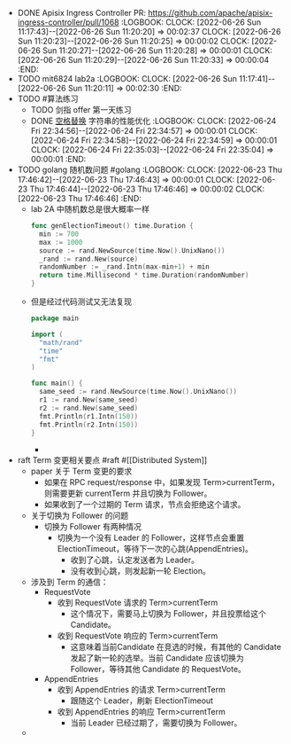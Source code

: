- DONE Apisix Ingress Controller PR: https://github.com/apache/apisix-ingress-controller/pull/1068
  :LOGBOOK:
  CLOCK: [2022-06-26 Sun 11:17:43]--[2022-06-26 Sun 11:20:20] =>  00:02:37
  CLOCK: [2022-06-26 Sun 11:20:23]--[2022-06-26 Sun 11:20:25] =>  00:00:02
  CLOCK: [2022-06-26 Sun 11:20:27]--[2022-06-26 Sun 11:20:28] =>  00:00:01
  CLOCK: [2022-06-26 Sun 11:20:29]--[2022-06-26 Sun 11:20:33] =>  00:00:04
  :END:
- TODO mit6824 lab2a
  :LOGBOOK:
  CLOCK: [2022-06-26 Sun 11:17:41]--[2022-06-26 Sun 11:20:11] =>  00:02:30
  :END:
- TODO #算法练习
	- TODO 剑指 offer 第一天练习
	- DONE [空格替换](https://leetcode.cn/problems/ti-huan-kong-ge-lcof/) 字符串的性能优化
	  :LOGBOOK:
	  CLOCK: [2022-06-24 Fri 22:34:56]--[2022-06-24 Fri 22:34:57] =>  00:00:01
	  CLOCK: [2022-06-24 Fri 22:34:58]--[2022-06-24 Fri 22:34:59] =>  00:00:01
	  CLOCK: [2022-06-24 Fri 22:35:03]--[2022-06-24 Fri 22:35:04] =>  00:00:01
	  :END:
- TODO golang 随机数问题 #golang
  :LOGBOOK:
  CLOCK: [2022-06-23 Thu 17:46:42]--[2022-06-23 Thu 17:46:43] =>  00:00:01
  CLOCK: [2022-06-23 Thu 17:46:44]--[2022-06-23 Thu 17:46:46] =>  00:00:02
  CLOCK: [2022-06-23 Thu 17:46:46]
  :END:
	- lab 2A 中随机数总是很大概率一样
	  ```go
	  func genElectionTimeout() time.Duration {
	  	min := 700
	  	max := 1000
	  	source := rand.NewSource(time.Now().UnixNano())
	  	_rand := rand.New(source)
	  	randomNumber := _rand.Intn(max-min+1) + min
	  	return time.Millisecond * time.Duration(randomNumber)
	  }
	  ```
	- 但是经过代码测试又无法复现
	  ```go
	  package main
	  
	  import (
	  	"math/rand"
	  	"time"
	  	"fmt"
	  )
	  
	  func main() {
	  	same_seed := rand.NewSource(time.Now().UnixNano())
	  	r1 := rand.New(same_seed)
	  	r2 := rand.New(same_seed)
	  	fmt.Println(r1.Intn(150))
	  	fmt.Println(r2.Intn(150))
	  }
	  ```
		-
- raft Term 变更相关要点 #raft #[[Distributed System]]
	- paper 关于 Term 变更的要求
		- 如果在 RPC request/response 中，如果发现 Term>currentTerm，则需要更新 currentTerm 并且切换为 Follower。
		- 如果收到了一个过期的 Term 请求，节点会拒绝这个请求。
	- 关于切换为 Follower 的问题
		- 切换为 Follower 有两种情况
			- 切换为一个没有 Leader 的 Follower，这样节点会重置 ElectionTimeout，等待下一次的心跳(AppendEntries)。
				- 收到了心跳，认定发送者为 Leader。
				- 没有收到心跳，则发起新一轮 Election。
	- 涉及到 Term 的通信：
		- RequestVote
			- 收到 RequestVote 请求的 Term>currentTerm
				- 这个情况下，需要马上切换为 Follower，并且投票给这个 Candidate。
			- 收到 RequestVote 响应的 Term>currentTerm
				- 这意味着当前Candidate 在竞选的时候，有其他的 Candidate 发起了新一轮的选举。当前 Candidate 应该切换为 Follower，等待其他 Candidate 的 RequestVote。
		- AppendEntries
			- 收到 AppendEntries 的请求 Term>currentTerm
				- 跟随这个 Leader，刷新 ElectionTimeout
			- 收到 AppendEntries 的响应 Term>currentTerm
				- 当前 Leader 已经过期了，需要切换为 Follower。
	-
